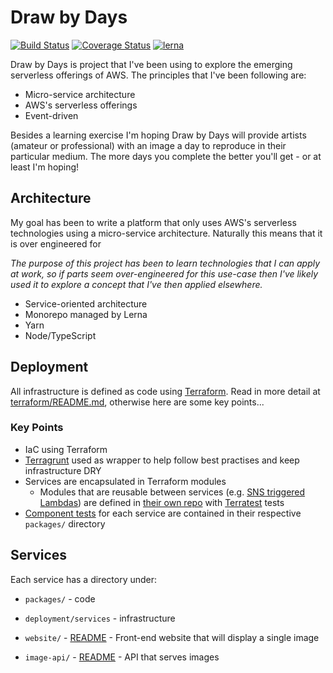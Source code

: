 # Draw by Days

[![Build Status](https://circleci.com/gh/SketchingDev/draw-by-days/tree/master.svg?style=svg)](https://circleci.com/gh/SketchingDev/draw-by-days/tree/master)
[![Coverage Status](https://coveralls.io/repos/github/SketchingDev/draw-by-days/badge.svg?branch=master)](https://coveralls.io/github/SketchingDev/draw-by-days?branch=master)
[![lerna](https://img.shields.io/badge/maintained%20with-lerna-cc00ff.svg)](https://lernajs.io/)

Draw by Days is project that I've been using to explore the emerging serverless offerings of AWS. The principles
that I've been following are:

* Micro-service architecture
* AWS's serverless offerings
* Event-driven

Besides a learning exercise I'm hoping Draw by Days will provide artists (amateur or professional) with an image a day
to reproduce in their particular medium. The more days you complete the better you'll get - or at least I'm hoping!

## Architecture

My goal has been to write a platform that only uses AWS's serverless technologies using a micro-service architecture. 
Naturally this means that it is over engineered for 

_The purpose of this project has been to learn technologies that I can apply at work, so if parts seem over-engineered for this use-case
then I've likely used it to explore a concept that I've then applied elsewhere._

* Service-oriented architecture
* Monorepo managed by Lerna
* Yarn
* Node/TypeScript

## Deployment

All infrastructure is defined as code using [Terraform][terraform]. Read in more detail at 
[terraform/README.md](./terraform/README.md), otherwise here are some key points...

### Key Points

* IaC using Terraform
* [Terragrunt][terragrunt] used as wrapper to help follow best practises and keep infrastructure DRY
* Services are encapsulated in Terraform modules
  * Modules that are reusable between services (e.g. [SNS triggered Lambdas][sns-subscribed-lambda]) are defined in 
  [their own repo][terraform-modules] with [Terratest][terratest] tests
* [Component tests](https://microservices.io/patterns/testing/service-component-test.html) for each service are 
  contained in their respective `packages/` directory

## Services

Each service has a directory under:
  * `packages/` - code
  * `deployment/services` - infrastructure

* `website/` - [README](packages/website/README.md) - Front-end website that will display a single image
* `image-api/` - [README](packages/image-api/README.md) - API that serves images


[terraform]: https://www.terraform.io/
[terragrunt]: https://github.com/gruntwork-io/terragrunt
[terratest]: https://github.com/gruntwork-io/terratest

[terraform-modules]: https://github.com/SketchingDev/draw-by-days-terraform-modules
[sns-subscribed-lambda]: https://github.com/SketchingDev/draw-by-days-terraform-modules/tree/master/sns_subscribed_lambda
